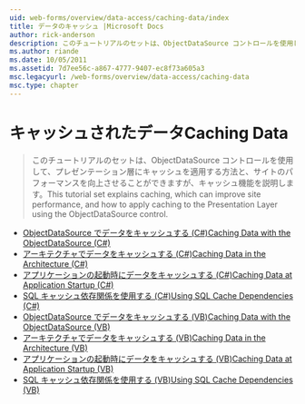 ```yaml
---
uid: web-forms/overview/data-access/caching-data/index
title: データのキャッシュ |Microsoft Docs
author: rick-anderson
description: このチュートリアルのセットは、ObjectDataSource コントロールを使用して、プレゼンテーション層にキャッシュを適用する方法と、サイトのパフォーマンスを向上させることができますが、キャッシュを説明しています.
ms.author: riande
ms.date: 10/05/2011
ms.assetid: 7d7ee56c-a867-4777-9407-ec8f73a605a3
msc.legacyurl: /web-forms/overview/data-access/caching-data
msc.type: chapter
---
```

<a name="caching-data"></a><span data-ttu-id="f85d7-103">キャッシュされたデータ</span><span class="sxs-lookup"><span data-stu-id="f85d7-103">Caching Data</span></span>
====================
> <span data-ttu-id="f85d7-104">このチュートリアルのセットは、ObjectDataSource コントロールを使用して、プレゼンテーション層にキャッシュを適用する方法と、サイトのパフォーマンスを向上させることができますが、キャッシュ機能を説明します。</span><span class="sxs-lookup"><span data-stu-id="f85d7-104">This tutorial set explains caching, which can improve site performance, and how to apply caching to the Presentation Layer using the ObjectDataSource control.</span></span>


- [<span data-ttu-id="f85d7-105">ObjectDataSource でデータをキャッシュする (C#)</span><span class="sxs-lookup"><span data-stu-id="f85d7-105">Caching Data with the ObjectDataSource (C#)</span></span>](caching-data-with-the-objectdatasource-cs.md)
- [<span data-ttu-id="f85d7-106">アーキテクチャでデータをキャッシュする (C#)</span><span class="sxs-lookup"><span data-stu-id="f85d7-106">Caching Data in the Architecture (C#)</span></span>](caching-data-in-the-architecture-cs.md)
- [<span data-ttu-id="f85d7-107">アプリケーションの起動時にデータをキャッシュする (C#)</span><span class="sxs-lookup"><span data-stu-id="f85d7-107">Caching Data at Application Startup (C#)</span></span>](caching-data-at-application-startup-cs.md)
- [<span data-ttu-id="f85d7-108">SQL キャッシュ依存関係を使用する (C#)</span><span class="sxs-lookup"><span data-stu-id="f85d7-108">Using SQL Cache Dependencies (C#)</span></span>](using-sql-cache-dependencies-cs.md)
- [<span data-ttu-id="f85d7-109">ObjectDataSource でデータをキャッシュする (VB)</span><span class="sxs-lookup"><span data-stu-id="f85d7-109">Caching Data with the ObjectDataSource (VB)</span></span>](caching-data-with-the-objectdatasource-vb.md)
- [<span data-ttu-id="f85d7-110">アーキテクチャでデータをキャッシュする (VB)</span><span class="sxs-lookup"><span data-stu-id="f85d7-110">Caching Data in the Architecture (VB)</span></span>](caching-data-in-the-architecture-vb.md)
- [<span data-ttu-id="f85d7-111">アプリケーションの起動時にデータをキャッシュする (VB)</span><span class="sxs-lookup"><span data-stu-id="f85d7-111">Caching Data at Application Startup (VB)</span></span>](caching-data-at-application-startup-vb.md)
- [<span data-ttu-id="f85d7-112">SQL キャッシュ依存関係を使用する (VB)</span><span class="sxs-lookup"><span data-stu-id="f85d7-112">Using SQL Cache Dependencies (VB)</span></span>](using-sql-cache-dependencies-vb.md)
